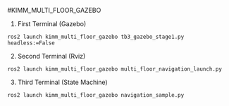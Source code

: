 #KIMM_MULTI_FLOOR_GAZEBO

1) First Terminal (Gazebo)

``` ros2 launch kimm_multi_floor_gazebo tb3_gazebo_stage1.py headless:=False ```

2) Second Terminal (Rviz)

``` ros2 launch kimm_multi_floor_gazebo multi_floor_navigation_launch.py ```

3) Third Terminal (State Machine)

``` ros2 launch kimm_multi_floor_gazebo navigation_sample.py ```
